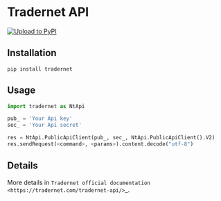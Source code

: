 # Tradernet API
[![Upload to PyPI](https://github.com/kazanzhy/tradernet/actions/workflows/pypi-publish.yml/badge.svg)](https://github.com/kazanzhy/tradernet/actions/workflows/pypi-publish.yml)

## Installation
```shell
pip install tradernet
```

## Usage
```python
import tradernet as NtApi

pub_ = 'Your Api key'
sec_ = 'Your Api secret'

res = NtApi.PublicApiClient(pub_, sec_, NtApi.PublicApiClient().V2)
res.sendRequest(<command>, <params>).content.decode("utf-8")
```

## Details
More details in `Tradernet official documentation <https://tradernet.com/tradernet-api/>`_.